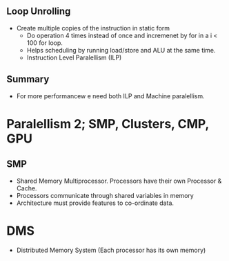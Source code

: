 ## Loop Unrolling

* Create multiple copies of the instruction in static form
	* Do operation 4 times instead of once and incremenet by for in a i < 100 for loop.
	* Helps scheduling by running load/store and ALU at the same time.
	* Instruction Level Paralellism (ILP)

## Summary
* For more performancew e need both ILP and Machine paralellism.

# Paralellism 2; SMP, Clusters, CMP, GPU

## SMP
* Shared Memory Multiprocessor. Processors have their own Processor & Cache. 
* Processors communicate through shared variables in memory
* Architecture must provide features to co-ordinate data.

# DMS
* Distributed Memory System (Each processor has its own memory)
